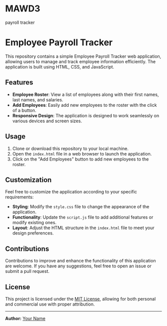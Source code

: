 # MAWD3
payroll tracker
# Employee Payroll Tracker

This repository contains a simple Employee Payroll Tracker web application, allowing users to manage and track employee information efficiently. The application is built using HTML, CSS, and JavaScript.

## Features

- **Employee Roster**: View a list of employees along with their first names, last names, and salaries.
- **Add Employees**: Easily add new employees to the roster with the click of a button.
- **Responsive Design**: The application is designed to work seamlessly on various devices and screen sizes.

## Usage

1. Clone or download this repository to your local machine.
2. Open the `index.html` file in a web browser to launch the application.
3. Click on the "Add Employees" button to add new employees to the roster.

## Customization

Feel free to customize the application according to your specific requirements:

- **Styling**: Modify the `style.css` file to change the appearance of the application.
- **Functionality**: Update the `script.js` file to add additional features or modify existing ones.
- **Layout**: Adjust the HTML structure in the `index.html` file to meet your design preferences.

## Contributions

Contributions to improve and enhance the functionality of this application are welcome. If you have any suggestions, feel free to open an issue or submit a pull request.

## License

This project is licensed under the [MIT License](LICENSE), allowing for both personal and commercial use with proper attribution.

---

**Author:** [Your Name](https://github.com/ZachariahKB)